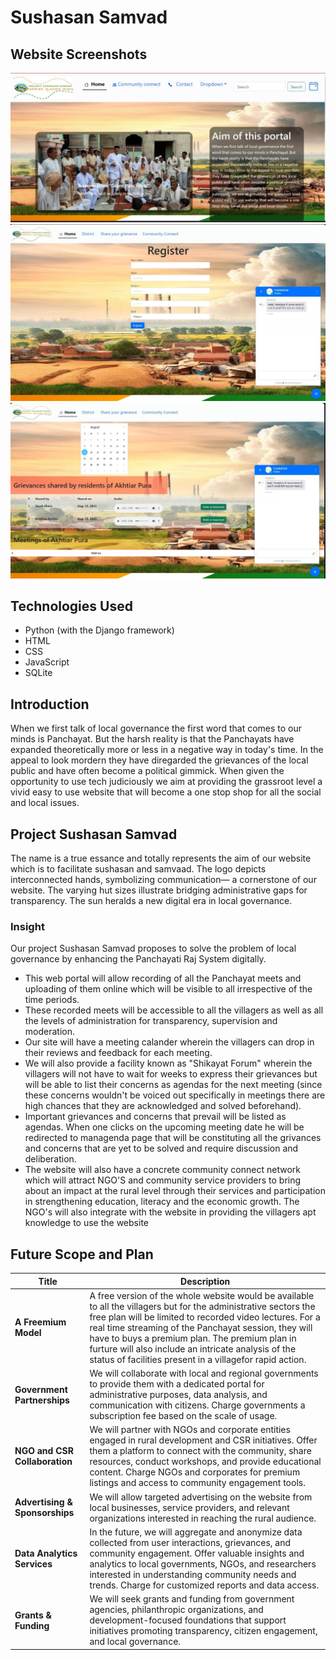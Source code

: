 # Sushasan Samvad
## Website Screenshots
![Website screenshot](static/Screenshot.jpg)
![Website screenshot](static/Screenshot%201.jpg)
![Website screenshot](static/Screenshot%202.jpg)
## Technologies Used
 - Python (with the Django framework)
 - HTML
 - CSS
 - JavaScript
 - SQLite

## Introduction
When we first talk of local governance the first word that comes to our minds is Panchayat. But the harsh reality is that the Panchayats have expanded theoretically more or less in a negative way in today's time. In the appeal to look mordern they have diregarded the grievances of the local public and have often become a political gimmick. When given the opportunity to use tech judiciously we aim at providing the grassroot level a vivid easy to use website that will become a one stop shop for all the social and local issues. 
## Project Sushasan Samvad
The name is a true essance and totally represents the aim of our website which is to facilitate sushasan and samvaad. The logo depicts interconnected hands, symbolizing communication— a cornerstone of our website. The varying hut sizes illustrate bridging administrative gaps for transparency. The sun heralds a new digital era in local governance. 
### Insight
Our project Sushasan Samvad proposes to solve the problem of local governance by enhancing the Panchayati Raj System digitally.
 - This web portal will allow recording of all the Panchayat meets and uploading of them online which will be visible to all irrespective of the time periods.
 - These recorded meets will be accessible to all the villagers as well as all the levels of administration for transparency, supervision and moderation.
 - Our site will have a meeting calander wherein the villagers can drop in their reviews and feedback for each meeting.
 - We will also provide a facility known as "Shikayat Forum" wherein the villagers will not have to wait for weeks to express their grievances but will be able to list their concerns as agendas for the next meeting (since these concerns wouldn't be voiced out specifically in meetings there are high chances that they are acknowledged and solved beforehand).
 - Important grievances and concerns that prevail will be listed as agendas. When one clicks on the upcoming meeting date he will be redirected to managenda page that will be constituting all the grivances and concerns that are yet to be solved and require discussion and deliberation.
 - The website will also have a concrete community connect network which will attract NGO'S and community service providers to bring about an impact at the rural level through their services and participation in strengthening education, literacy and the economic growth. The NGO's will also integrate with the website in providing the villagers apt knowledge to use the website

## Future Scope and Plan
| Title                          | Description                                                                                                                                                                                                                                                                                                                                                                                               |
|--------------------------------|-----------------------------------------------------------------------------------------------------------------------------------------------------------------------------------------------------------------------------------------------------------------------------------------------------------------------------------------------------------------------------------------------------------|
| **A Freemium Model**           | A free version of the whole website would be available to all the villagers but for the administrative sectors the free plan will be limited to recorded video lectures. For a real time streaming of the Panchayat session, they will have to buys a premium plan. The premium plan in furture will also include an intricate analysis of the status of facilities present in a villagefor rapid action. |
| **Government Partnerships**    | We will collaborate with local and regional governments to provide them with a dedicated portal for administrative purposes, data analysis, and communication with citizens. Charge governments a subscription fee based on the scale of usage.                                                                                                                                                           |
| **NGO and CSR Collaboration**  | We will partner with NGOs and corporate entities engaged in rural development and CSR initiatives. Offer them a platform to connect with the community, share resources, conduct workshops, and provide educational content. Charge NGOs and corporates for premium listings and access to community engagement tools.                                                                                    |
| **Advertising & Sponsorships** | We will allow targeted advertising on the website from local businesses, service providers, and relevant organizations interested in reaching the rural audience.                                                                                                                                                                                                                                         |
| **Data Analytics Services**    | In the future, we will aggregate and anonymize data collected from user interactions, grievances, and community engagement. Offer valuable insights and analytics to local governments, NGOs, and researchers interested in understanding community needs and trends. Charge for customized reports and data access.                                                                                      |
| **Grants & Funding**           | We will seek grants and funding from government agencies, philanthropic organizations, and development-focused foundations that support initiatives promoting transparency, citizen engagement, and local governance.                                                                                                                                                                                     |
